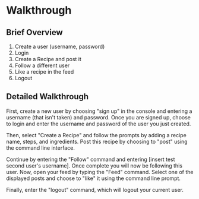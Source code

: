 # Walkthrough
## Brief Overview
1. Create a user (username, password)
2. Login
3. Create a Recipe and post it   
4. Follow a different user  
5. Like a recipe in the feed  
6. Logout  

## Detailed Walkthrough
First, create a new user by choosing "sign up" in the console
and entering a username (that isn't taken) and password. Once
you are signed up, choose to login and enter the username and 
password of the user you just created. 

Then, select "Create a Recipe" and follow the prompts by adding a recipe name, steps, 
and ingredients. Post this recipe by choosing to "post" using the command
line interface.  

Continue by entering the "Follow" command and entering
[insert test second user's username]. Once complete you will now be
following this user. Now, open your feed by typing the "Feed"
command. Select one of the displayed posts and choose to "like"
it using the command line prompt.

Finally, enter the "logout" command, which will logout your
current user.

